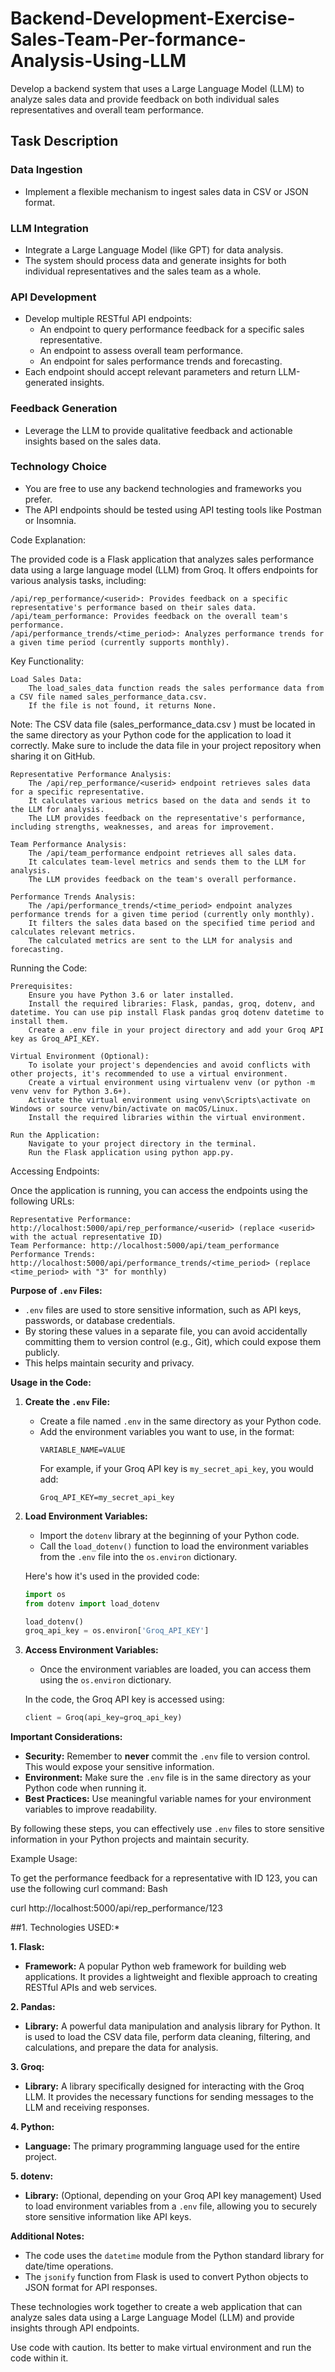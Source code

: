 # Backend-Development-Exercise-Sales-Team-Per-formance-Analysis-Using-LLM
 Develop a backend system that uses a Large Language Model (LLM) to analyze  sales data and provide feedback on both individual sales representatives and  overall team performance.

 ## Task Description

### Data Ingestion
* Implement a flexible mechanism to ingest sales data in CSV or JSON format.

### LLM Integration
* Integrate a Large Language Model (like GPT) for data analysis.
* The system should process data and generate insights for both individual representatives and the sales team as a whole.

### API Development
* Develop multiple RESTful API endpoints:
  * An endpoint to query performance feedback for a specific sales representative.
  * An endpoint to assess overall team performance.
  * An endpoint for sales performance trends and forecasting.
* Each endpoint should accept relevant parameters and return LLM-generated insights.

### Feedback Generation
* Leverage the LLM to provide qualitative feedback and actionable insights based on the sales data.

### Technology Choice
* You are free to use any backend technologies and frameworks you prefer.
* The API endpoints should be tested using API testing tools like Postman or Insomnia.


Code Explanation:

The provided code is a Flask application that analyzes sales performance data using a large language model (LLM) from Groq. It offers endpoints for various analysis tasks, including:

    /api/rep_performance/<userid>: Provides feedback on a specific representative's performance based on their sales data.
    /api/team_performance: Provides feedback on the overall team's performance.
    /api/performance_trends/<time_period>: Analyzes performance trends for a given time period (currently supports monthly).

Key Functionality:

    Load Sales Data:
        The load_sales_data function reads the sales performance data from a CSV file named sales_performance_data.csv.
        If the file is not found, it returns None.
Note: The CSV data file (sales_performance_data.csv
) must be located in the same directory as your Python code for the application to load it correctly. Make sure to include the data file in your project repository when sharing it on GitHub.
    
    Representative Performance Analysis:
        The /api/rep_performance/<userid> endpoint retrieves sales data for a specific representative.
        It calculates various metrics based on the data and sends it to the LLM for analysis.
        The LLM provides feedback on the representative's performance, including strengths, weaknesses, and areas for improvement.

    Team Performance Analysis:
        The /api/team_performance endpoint retrieves all sales data.
        It calculates team-level metrics and sends them to the LLM for analysis.
        The LLM provides feedback on the team's overall performance.

    Performance Trends Analysis:
        The /api/performance_trends/<time_period> endpoint analyzes performance trends for a given time period (currently only monthly).
        It filters the sales data based on the specified time period and calculates relevant metrics.
        The calculated metrics are sent to the LLM for analysis and forecasting.

Running the Code:

    Prerequisites:
        Ensure you have Python 3.6 or later installed.
        Install the required libraries: Flask, pandas, groq, dotenv, and datetime. You can use pip install Flask pandas groq dotenv datetime to install them.
        Create a .env file in your project directory and add your Groq API key as Groq_API_KEY.

    Virtual Environment (Optional):
        To isolate your project's dependencies and avoid conflicts with other projects, it's recommended to use a virtual environment.
        Create a virtual environment using virtualenv venv (or python -m venv venv for Python 3.6+).
        Activate the virtual environment using venv\Scripts\activate on Windows or source venv/bin/activate on macOS/Linux.
        Install the required libraries within the virtual environment.

    Run the Application:
        Navigate to your project directory in the terminal.
        Run the Flask application using python app.py.

Accessing Endpoints:

Once the application is running, you can access the endpoints using the following URLs:

    Representative Performance: http://localhost:5000/api/rep_performance/<userid> (replace <userid> with the actual representative ID)
    Team Performance: http://localhost:5000/api/team_performance
    Performance Trends: http://localhost:5000/api/performance_trends/<time_period> (replace <time_period> with "3" for monthly)


**Purpose of `.env` Files:**

- `.env` files are used to store sensitive information, such as API keys, passwords, or database credentials.
- By storing these values in a separate file, you can avoid accidentally committing them to version control (e.g., Git), which could expose them publicly.
- This helps maintain security and privacy.

**Usage in the Code:**

1. **Create the `.env` File:**
   - Create a file named `.env` in the same directory as your Python code.
   - Add the environment variables you want to use, in the format:
     ```
     VARIABLE_NAME=VALUE
     ```
     For example, if your Groq API key is `my_secret_api_key`, you would add:
     ```
     Groq_API_KEY=my_secret_api_key
     ```

2. **Load Environment Variables:**
   - Import the `dotenv` library at the beginning of your Python code.
   - Call the `load_dotenv()` function to load the environment variables from the `.env` file into the `os.environ` dictionary.

   Here's how it's used in the provided code:

   ```python
   import os
   from dotenv import load_dotenv

   load_dotenv()
   groq_api_key = os.environ['Groq_API_KEY']
   ```

3. **Access Environment Variables:**
   - Once the environment variables are loaded, you can access them using the `os.environ` dictionary.

   In the code, the Groq API key is accessed using:

   ```python
   client = Groq(api_key=groq_api_key)
   ```

**Important Considerations:**

- **Security:** Remember to **never** commit the `.env` file to version control. This would expose your sensitive information.
- **Environment:** Make sure the `.env` file is in the same directory as your Python code when running it.
- **Best Practices:** Use meaningful variable names for your environment variables to improve readability.

By following these steps, you can effectively use `.env` files to store sensitive information in your Python projects and maintain security.


Example Usage:

To get the performance feedback for a representative with ID 123, you can use the following curl command:
Bash

curl http://localhost:5000/api/rep_performance/123


##1. Technologies USED:*

**1. Flask:**

- **Framework:** A popular Python web framework for building web applications. It provides a lightweight and flexible approach to creating RESTful APIs and web services.

**2. Pandas:**

- **Library:** A powerful data manipulation and analysis library for Python. It is used to load the CSV data file, perform data cleaning, filtering, and calculations, and prepare the data for analysis.

**3. Groq:**

- **Library:** A library specifically designed for interacting with the Groq LLM. It provides the necessary functions for sending messages to the LLM and receiving responses.

**4. Python:**

- **Language:** The primary programming language used for the entire project.

**5. dotenv:**

- **Library:** (Optional, depending on your Groq API key management) Used to load environment variables from a `.env` file, allowing you to securely store sensitive information like API keys.

**Additional Notes:**

- The code uses the `datetime` module from the Python standard library for date/time operations.
- The `jsonify` function from Flask is used to convert Python objects to JSON format for API responses.

These technologies work together to create a web application that can analyze sales data using a Large Language Model (LLM) and provide insights through API endpoints.

Use code with caution.
Its better to make virtual environment and run the code within it.

